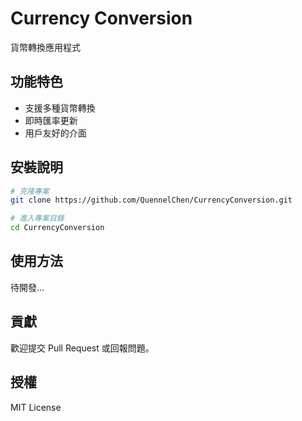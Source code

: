 # Currency Conversion

貨幣轉換應用程式

## 功能特色

- 支援多種貨幣轉換
- 即時匯率更新
- 用戶友好的介面

## 安裝說明

```bash
# 克隆專案
git clone https://github.com/QuennelChen/CurrencyConversion.git

# 進入專案目錄
cd CurrencyConversion
```

## 使用方法

待開發...

## 貢獻

歡迎提交 Pull Request 或回報問題。

## 授權

MIT License
